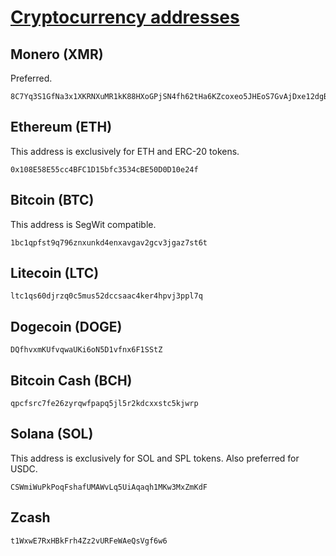 # [Cryptocurrency addresses](./pgp.txt)

## Monero (XMR)

Preferred.

    8C7Yq3S1GfNa3x1XKRNXuMR1kK88HXoGPjSN4fh62tHa6KZcoxeo5JHEoS7GvAjDxe12dgBKTEgxwJEEvXkhLeRC77LfNog

## Ethereum (ETH)

This address is exclusively for ETH and ERC-20 tokens.

    0x108E58E55cc4BFC1D15bfc3534cBE50D0D10e24f

## Bitcoin (BTC)

This address is SegWit compatible.

    1bc1qpfst9q796znxunkd4enxavgav2gcv3jgaz7st6t

## Litecoin (LTC)

    ltc1qs60djrzq0c5mus52dccsaac4ker4hpvj3ppl7q

## Dogecoin (DOGE)

    DQfhvxmKUfvqwaUKi6oN5D1vfnx6F1SStZ

## Bitcoin Cash (BCH)

    qpcfsrc7fe26zyrqwfpapq5jl5r2kdcxxstc5kjwrp

## Solana (SOL)

This address is exclusively for SOL and SPL tokens.
Also preferred for USDC.

    CSWmiWuPkPoqFshafUMAWvLq5UiAqaqh1MKw3MxZmKdF

## Zcash

    t1WxwE7RxHBkFrh4Zz2vURFeWAeQsVgf6w6

